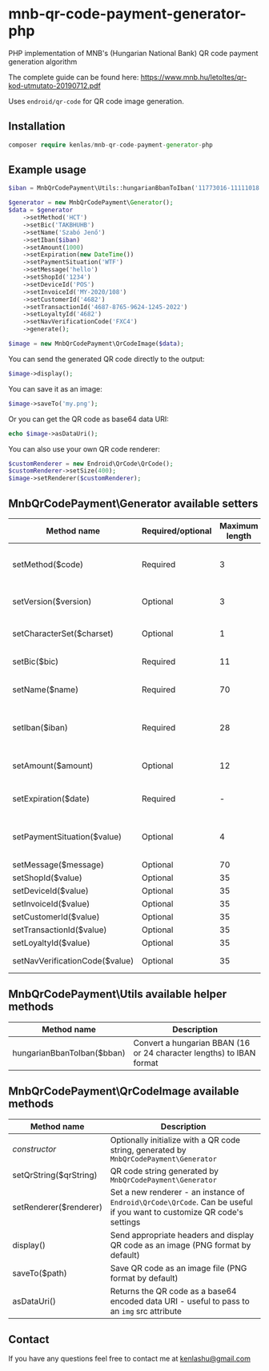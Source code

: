 # mnb-qr-code-payment-generator-php
PHP implementation of MNB's (Hungarian National Bank) QR code payment generation algorithm

The complete guide can be found here: https://www.mnb.hu/letoltes/qr-kod-utmutato-20190712.pdf

Uses `endroid/qr-code` for QR code image generation.

## Installation
```php
composer require kenlas/mnb-qr-code-payment-generator-php
```

## Example usage
```php
$iban = MnbQrCodePayment\Utils::hungarianBbanToIban('11773016-11111018');

$generator = new MnbQrCodePayment\Generator();
$data = $generator
    ->setMethod('HCT')
    ->setBic('TAKBHUHB')
    ->setName('Szabó Jenő')
    ->setIban($iban)
    ->setAmount(1000)
    ->setExpiration(new DateTime())
    ->setPaymentSituation('WTF')
    ->setMessage('hello')
    ->setShopId('1234')
    ->setDeviceId('POS')
    ->setInvoiceId('MY-2020/108')
    ->setCustomerId('4682')
    ->setTransactionId('4687-8765-9624-1245-2022')
    ->setLoyaltyId('4682')
    ->setNavVerificationCode('FXC4')
    ->generate();

$image = new MnbQrCodePayment\QrCodeImage($data);
```

You can send the generated QR code directly to the output:
```php
$image->display();
```

You can save it as an image:
```php
$image->saveTo('my.png');
```

Or you can get the QR code as base64 data URI:
```php
echo $image->asDataUri();
```

You can also use your own QR code renderer:
```php
$customRenderer = new Endroid\QrCode\QrCode();
$customRenderer->setSize(400);
$image->setRenderer($customRenderer);
```

## MnbQrCodePayment\Generator available setters

Method name | Required/optional | Maximum length | Description
----------- | ----------------- | -------------- | -----------
setMethod($code) | Required | 3 | Must be `HCT` for transfer orders or `RTP` for payment request
setVersion($version) | Optional | 3 | For future use only, defaults to `001`
setCharacterSet($charset) | Optional | 1 | For compatibility reasons only, defaults to `1`
setBic($bic) | Required | 11 | The bank's BIC code
setName($name) | Required | 70 | The payer/beneficiary name
setIban($iban) | Required | 28 | The payer/beneficiary IBAN account number
setAmount($amount) | Optional | 12 | The payment amount, integer only
setExpiration($date) | Required | - | PHP Date object for the expiration date
setPaymentSituation($value) | Optional | 4 | Purpose code for the given payment situation
setMessage($message) | Optional | 70 | Message
setShopId($value) | Optional | 35 | Shop ID
setDeviceId($value) | Optional | 35 | Device ID
setInvoiceId($value) | Optional | 35 | Invoice ID
setCustomerId($value) | Optional | 35 | Customer ID
setTransactionId($value) | Optional | 35 | Transaction ID
setLoyaltyId($value) | Optional | 35 | Loyalty ID
setNavVerificationCode($value) | Optional | 35 | NAV verification code

## MnbQrCodePayment\Utils available helper methods

Method name | Description
----------- | -----------
hungarianBbanToIban($bban) | Convert a hungarian BBAN (16 or 24 character lengths) to IBAN format

## MnbQrCodePayment\QrCodeImage available methods

Method name | Description
----------- | -----------
*constructor* | Optionally initialize with a QR code string, generated by `MnbQrCodePayment\Generator`
setQrString($qrString) | QR code string generated by `MnbQrCodePayment\Generator`
setRenderer($renderer) | Set a new renderer - an instance of `Endroid\QrCode\QrCode`. Can be useful if you want to customize QR code's settings
display() | Send appropriate headers and display QR code as an image (PNG format by default)
saveTo($path) | Save QR code as an image file (PNG format by default)
asDataUri() | Returns the QR code as a base64 encoded data URI - useful to pass to an `img` src attribute

## Contact
If you have any questions feel free to contact me at kenlashu@gmail.com
